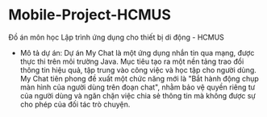 # Mobile-Project-HCMUS
Đồ án môn học Lập trình ứng dụng cho thiết bị di động - HCMUS
- Mô tả dự án: Dự án My Chat là một ứng dụng nhắn tin qua mạng, được thực thi trên môi trường Java. Mục tiêu tạo ra một nền tảng trao đổi thông tin hiệu quả, tập trung vào công việc và học tập cho người dùng. My Chat tiên phong đề xuất một chức năng mới là "Bắt hành động chụp màn hình của người dùng trên đoạn chat", nhằm bảo vệ quyền riêng tư của người dùng và ngăn chặn việc chia sẻ thông tin mà không được sự cho phép của đối tác trò chuyện. 
